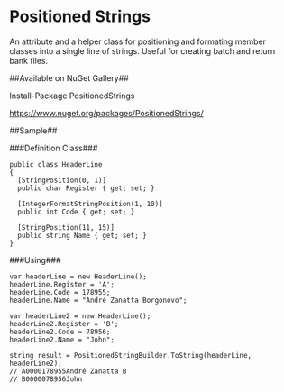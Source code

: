 Positioned Strings
==================

An attribute and a helper class for positioning and formating member classes into a single line of strings.
Useful for creating batch and return bank files.

##Available on NuGet Gallery##

Install-Package PositionedStrings

https://www.nuget.org/packages/PositionedStrings/

##Sample##

###Definition Class###

```
public class HeaderLine
{
  [StringPosition(0, 1)]
  public char Register { get; set; }
  
  [IntegerFormatStringPosition(1, 10)]
  public int Code { get; set; }
  
  [StringPosition(11, 15)]
  public string Name { get; set; }
}
```

###Using###

```
var headerLine = new HeaderLine();
headerLine.Register = 'A';
headerLine.Code = 178955;
headerLine.Name = "André Zanatta Borgonovo";

var headerLine2 = new HeaderLine();
headerLine2.Register = 'B';
headerLine2.Code = 78956;
headerLine2.Name = "John";

string result = PositionedStringBuilder.ToString(headerLine, headerLine2);
// A0000178955André Zanatta B
// B0000078956John
```
